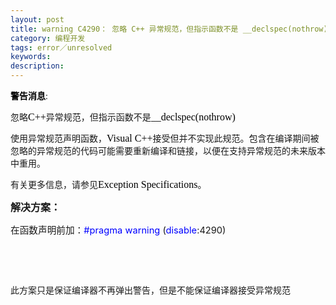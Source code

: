 ```yaml
---
layout: post
title: warning C4290： 忽略 C++ 异常规范，但指示函数不是 __declspec(nothrow)
category: 编程开发
tags: error／unresolved
keywords: 
description: 
---
```


<span style="color:black;"><span
style="font-family:宋体;">**警告消息**:</span></span>

<span>忽略</span><span style="color:black;font-size:12pt;"><span
style="font-family:Times New Roman;">C++</span></span><span>异常规范，但指示函数不是</span><span
style="color:black;font-size:12pt;"><span
style="font-family:Times New Roman;">\_\_declspec(nothrow)</span></span>

<span>使用异常规范声明函数，</span><span
style="color:black;font-size:12pt;"><span
style="font-family:Times New Roman;">Visual
C++</span></span><span>接受但并不实现此规范。包含在编译期间被忽略的异常规范的代码可能需要重新编译和链接，以便在支持异常规范的未来版本中重用。</span>

<span>有关更多信息，请参见</span><span
style="color:black;font-size:12pt;"><span
style="font-family:Times New Roman;">Exception
Specifications</span></span><span>。</span><span
style="font-size:12pt;"><span
style="font-family:Times New Roman;"> </span></span>

<span style="font-size:12pt;"><span
style="font-family:Times New Roman;"></span></span>

**<span style="font-size:16px;">解决方案：</span>**

<span style="font-size:11pt;">在函数声明前加：</span><span
style="color:blue;font-size:11pt;">\#pragma </span><span
style="font-size:11pt;"><span style="color:blue;">warning</span> (<span
style="color:blue;">disable</span>:4290)</span>

 

 

<span>此方案只是保证编译器不再弹出警告，但是不能保证编译器接受异常规范</span>









